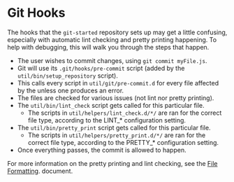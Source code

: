 Git Hooks
=========

The hooks that the `git-started` repository sets up may get a little confusing, especially with automatic lint checking and pretty printing happening.  To help with debugging, this will walk you through the steps that happen.

* The user wishes to commit changes, using `git commit myFile.js`.
* Git will use its `.git/hooks/pre-commit` script (added by the `util/bin/setup_repository` script).
* This calls every script in `util/git/pre-commit.d` for every file affected by the unless one produces an error.
* The files are checked for various issues (not lint nor pretty printing).
* The `util/bin/lint_check` script gets called for this particular file.
	* The scripts in `util/helpers/lint_check.d/*/` are ran for the correct file type, according to the LINT_* configuration setting.
* The `util/bin/pretty_print` script gets called for this particular file.
	* The scripts in `util/helpers/pretty_print.d/*/` are ran for the correct file type, according to the PRETTY_* configuration setting.
* Once everything passes, the commit is allowed to happen.

For more information on the pretty printing and lint checking, see the [File Formatting](File_Formatting.md). document.
